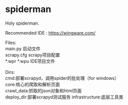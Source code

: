 spiderman
=========

Holy spiderman.

Recommended IDE : https://wingware.com/
  
Files:<br>
main.py 启动文件<br>
scrapy.cfg scrapy项目配置<br>
*.wpr *.wpu IDE项目文件<br>
<br>
Dirs:<br>
cmd:部署scrapyd，调用spider的批处理（for windows）<br>
core:核心的爬取和解析页面<br>
crawl_data:抓取的json对象和html页面<br>
deploy_dir:部署scrapyd测试服务
infrastructure:底层工具类<br>
